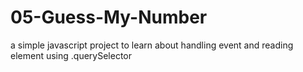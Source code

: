 # 05-Guess-My-Number
a simple javascript project to learn about handling event and reading element using .querySelector
